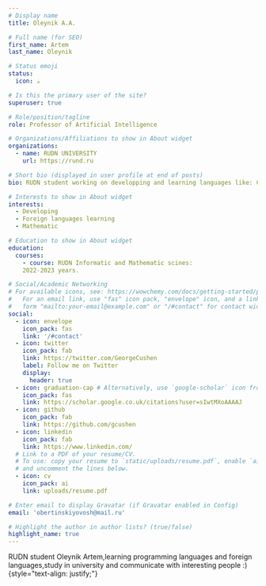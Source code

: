 ```yaml
---
# Display name
title: Oleynik A.A.

# Full name (for SEO)
first_name: Artem
last_name: Oleynik

# Status emoji
status:
  icon: ☕️

# Is this the primary user of the site?
superuser: true

# Role/position/tagline
role: Professor of Artificial Intelligence

# Organizations/Affiliations to show in About widget
organizations:
  - name: RUDN UNIVERSITY
    url: https://rund.ru

# Short bio (displayed in user profile at end of posts)
bio: RUDN student working on developping and learning languages like: С++ , Python , PostgreSQL , JavaScript , HTML , CSS , GO.

# Interests to show in About widget
interests:
  - Developing
  - Foreign languages learning
  - Mathematic

# Education to show in About widget
education:
  courses:
    - course: RUDN Informatic and Mathematic scines:
    2022-2023 years.

# Social/Academic Networking
# For available icons, see: https://wowchemy.com/docs/getting-started/page-builder/#icons
#   For an email link, use "fas" icon pack, "envelope" icon, and a link in the
#   form "mailto:your-email@example.com" or "/#contact" for contact widget.
social:
  - icon: envelope
    icon_pack: fas
    link: '/#contact'
  - icon: twitter
    icon_pack: fab
    link: https://twitter.com/GeorgeCushen
    label: Follow me on Twitter
    display:
      header: true
  - icon: graduation-cap # Alternatively, use `google-scholar` icon from `ai` icon pack
    icon_pack: fas
    link: https://scholar.google.co.uk/citations?user=sIwtMXoAAAAJ
  - icon: github
    icon_pack: fab
    link: https://github.com/gcushen
  - icon: linkedin
    icon_pack: fab
    link: https://www.linkedin.com/
  # Link to a PDF of your resume/CV.
  # To use: copy your resume to `static/uploads/resume.pdf`, enable `ai` icons in `params.yaml`,
  # and uncomment the lines below.
  - icon: cv
    icon_pack: ai
    link: uploads/resume.pdf

# Enter email to display Gravatar (if Gravatar enabled in Config)
email: 'obertinskiyovosh@mail.ru'

# Highlight the author in author lists? (true/false)
highlight_name: true
---
```


RUDN student Oleynik Artem,learning programming languages and foreign languages,study in university and communicate with interesting people :)
{style="text-align: justify;"}
